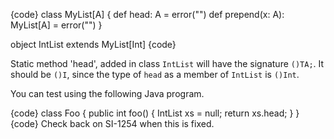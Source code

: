 {code}
class MyList[A] {
  def head: A = error("")
  def prepend(x: A): MyList[A] = error("")
}

object IntList extends MyList[Int]
{code}

Static method 'head', added in class `IntList` will have the signature `()TA;`. It should be `()I`, since the type of `head` as a member of `IntList` is `()Int`.

You can test using the following Java program.

{code}
class Foo {
    public int foo() {
        IntList xs = null;
        return xs.head;
    }
}
{code}
Check back on SI-1254 when this is fixed.
